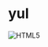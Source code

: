 # yul

![HTML5](https://img.shields.io/badge/-HTML5-F05032?style=for-the-bage&logo=html5&logoColor=ffffff)
